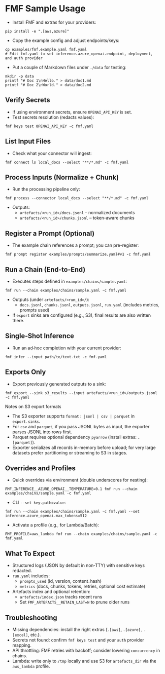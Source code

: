 # FMF Sample Usage

- Install FMF and extras for your providers:

```
pip install -e ".[aws,azure]"
```

- Copy the example config and adjust endpoints/keys:

```
cp examples/fmf.example.yaml fmf.yaml
# Edit fmf.yaml to set inference.azure_openai.endpoint, deployment, and auth provider
```

- Put a couple of Markdown files under `./data` for testing:

```
mkdir -p data
printf "# Doc 1\nHello." > data/doc1.md
printf "# Doc 2\nWorld." > data/doc2.md
```

## Verify Secrets

- If using environment secrets, ensure `OPENAI_API_KEY` is set.
- Test secrets resolution (redacts values):

```
fmf keys test OPENAI_API_KEY -c fmf.yaml
```

## List Input Files

- Check what your connector will ingest:

```
fmf connect ls local_docs --select "**/*.md" -c fmf.yaml
```

## Process Inputs (Normalize + Chunk)

- Run the processing pipeline only:

```
fmf process --connector local_docs --select "**/*.md" -c fmf.yaml
```

- Outputs:
  - `artefacts/<run_id>/docs.jsonl` – normalized documents
  - `artefacts/<run_id>/chunks.jsonl` – token-aware chunks

## Register a Prompt (Optional)

- The example chain references a prompt; you can pre-register:

```
fmf prompt register examples/prompts/summarize.yaml#v1 -c fmf.yaml
```

## Run a Chain (End‑to‑End)

- Executes steps defined in `examples/chains/sample.yaml`:

```
fmf run --chain examples/chains/sample.yaml -c fmf.yaml
```

- Outputs (under `artefacts/<run_id>/`):
  - `docs.jsonl`, `chunks.jsonl`, `outputs.jsonl`, `run.yaml` (includes metrics, prompts used)
- If `export` sinks are configured (e.g., S3), final results are also written there.

## Single‑Shot Inference

- Run an ad‑hoc completion with your current provider:

```
fmf infer --input path/to/text.txt -c fmf.yaml
```

## Exports Only

- Export previously generated outputs to a sink:

```
fmf export --sink s3_results --input artefacts/<run_id>/outputs.jsonl -c fmf.yaml
```

Notes on S3 export formats
- The S3 exporter supports `format: jsonl | csv | parquet` in `export.sinks`.
- For `csv` and `parquet`, if you pass JSONL bytes as input, the exporter parses JSONL into rows first.
- Parquet requires optional dependency `pyarrow` (install extras: `.[parquet]`).
- Exporter serializes all records in-memory before upload; for very large datasets prefer partitioning or streaming to S3 in stages.

## Overrides and Profiles

- Quick overrides via environment (double underscores for nesting):

```
FMF_INFERENCE__AZURE_OPENAI__TEMPERATURE=0.1 fmf run --chain examples/chains/sample.yaml -c fmf.yaml
```

- CLI `--set key.path=value`:

```
fmf run --chain examples/chains/sample.yaml -c fmf.yaml --set inference.azure_openai.max_tokens=512
```

- Activate a profile (e.g., for Lambda/Batch):

```
FMF_PROFILE=aws_lambda fmf run --chain examples/chains/sample.yaml -c fmf.yaml
```

## What To Expect

- Structured logs (JSON by default in non‑TTY) with sensitive keys redacted.
- `run.yaml` includes:
  - `prompts_used` (id, version, content_hash)
  - `metrics` (docs, chunks, tokens, retries, optional cost estimate)
- Artefacts index and optional retention:
  - `artefacts/index.json` tracks recent runs
  - Set `FMF_ARTEFACTS__RETAIN_LAST=N` to prune older runs

## Troubleshooting

- Missing dependencies: install the right extras (`.[aws]`, `.[azure]`, `.[excel]`, etc.).
- Secrets not found: confirm `fmf keys test` and your `auth` provider mapping.
- API throttling: FMF retries with backoff; consider lowering `concurrency` in chains.
- Lambda: write only to `/tmp` locally and use S3 for `artefacts_dir` via the `aws_lambda` profile.
